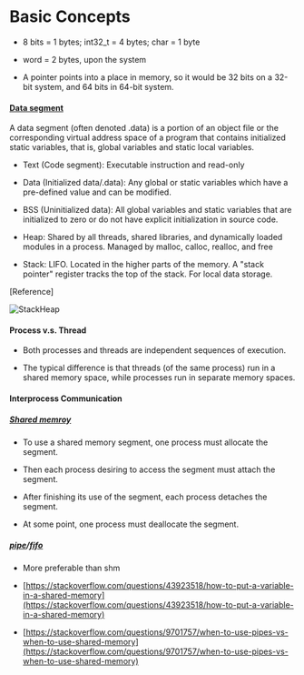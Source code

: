 # Basic Concepts

- 8 bits = 1 bytes; int32_t = 4 bytes; char = 1 byte

- word = 2 bytes, upon the system

- A pointer points into a place in memory, so it would be 32 bits on a 32-bit system, and 64 bits in 64-bit system.

#### [Data segment](https://en.wikipedia.org/wiki/Data_segment)

A data segment (often denoted .data) is a portion of an object file or the corresponding virtual address space of 
a program that contains initialized static variables, that is, global variables and static local variables.

- Text (Code segment): Executable instruction and read-only

- Data (Initialized data/.data): Any global or static variables which have a pre-defined value and can be modified.

- BSS (Uninitialized data): All global variables and static variables that are initialized to zero or do not have 
explicit initialization in source code.

- Heap: Shared by all threads, shared libraries, and dynamically loaded modules in a process. Managed by malloc, 
calloc, realloc, and free

- Stack: LIFO. Located in the higher parts of the memory. A "stack pointer" register tracks the top of the stack.
For local data storage.

[Reference]

![StackHeap](https://upload.wikimedia.org/wikipedia/commons/thumb/5/50/Program_memory_layout.pdf/page1-299px-Program_memory_layout.pdf.jpg)

#### Process v.s. Thread

- Both processes and threads are independent sequences of execution.

- The typical difference is that threads (of the same process) run in a shared memory space, while processes run 
in separate memory spaces.

#### Interprocess Communication

##### [Shared memroy](http://advancedlinuxprogramming.com/alp-folder/alp-ch05-ipc.pdf)

- To use a shared memory segment, one process must allocate the segment.

- Then each process desiring to access the segment must attach the segment.

- After finishing its use of the segment, each process detaches the segment.

- At some point, one process must deallocate the segment.

##### [pipe](http://man7.org/linux/man-pages/man7/pipe.7.html)/[fifo](http://man7.org/linux/man-pages/man7/fifo.7.html)

- More preferable than shm 

- [https://stackoverflow.com/questions/43923518/how-to-put-a-variable-in-a-shared-memory](https://stackoverflow.com/questions/43923518/how-to-put-a-variable-in-a-shared-memory)

- [https://stackoverflow.com/questions/9701757/when-to-use-pipes-vs-when-to-use-shared-memory](https://stackoverflow.com/questions/9701757/when-to-use-pipes-vs-when-to-use-shared-memory)

